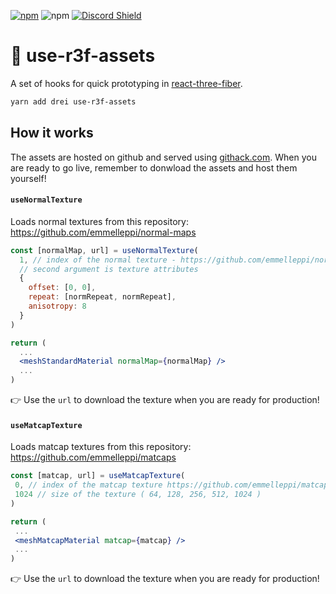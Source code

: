[![npm](https://img.shields.io/npm/v/use-tweaks?style=flat-square)](https://www.npmjs.com/package/use-r3f-assets) ![npm](https://img.shields.io/npm/dt/use-r3f-assets.svg?style=flat-square) [![Discord Shield](https://discordapp.com/api/guilds/740090768164651008/widget.png?style=shield)](https://discord.gg/ZZjjNvJ)
# 🧰 use-r3f-assets

A set of hooks for quick prototyping in [react-three-fiber](https://github.com/react-spring/react-three-fiber).

```bash
yarn add drei use-r3f-assets
```

## How it works

The assets are hosted on github and served using [githack.com](https://raw.githack.com/). When you are ready to go live, remember to donwload the assets and host them yourself!

#### `useNormalTexture`

Loads normal textures from this repository: https://github.com/emmelleppi/normal-maps


```jsx
const [normalMap, url] = useNormalTexture(
  1, // index of the normal texture - https://github.com/emmelleppi/normal-maps/blob/master/normals.json
  // second argument is texture attributes 
  { 
    offset: [0, 0], 
    repeat: [normRepeat, normRepeat], 
    anisotropy: 8
  }
)

return (
  ...
  <meshStandardMaterial normalMap={normalMap} />
  ...
)

 ```
 
 👉 Use the `url` to download the texture when you are ready for production!
 
 
 #### `useMatcapTexture`
 
 Loads matcap textures from this repository: https://github.com/emmelleppi/matcaps
 
 ```jsx
const [matcap, url] = useMatcapTexture(
  0, // index of the matcap texture https://github.com/emmelleppi/matcaps/blob/master/matcap-list.json
  1024 // size of the texture ( 64, 128, 256, 512, 1024 ) 
)

return (
  ...
  <meshMatcapMaterial matcap={matcap} />
  ...
)
 ```
 
  👉 Use the `url` to download the texture when you are ready for production!

